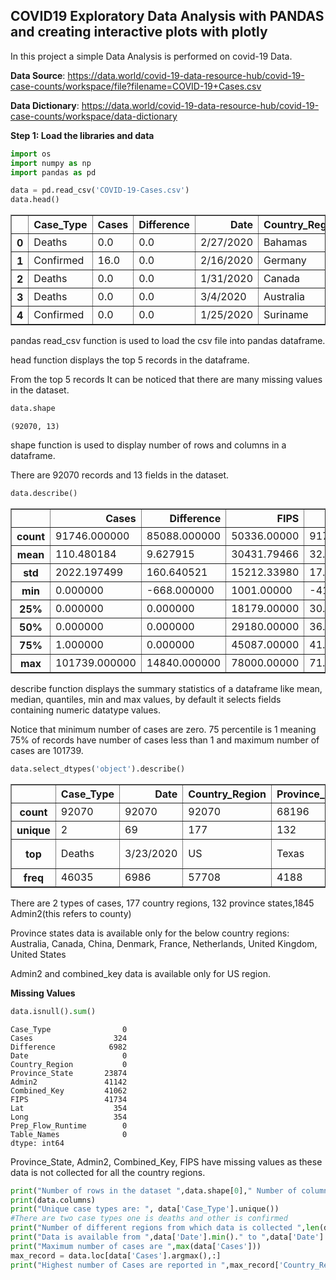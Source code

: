 
## COVID19 Exploratory Data Analysis with PANDAS and creating interactive plots with plotly

In this project a simple Data Analysis is performed on covid-19 Data.

**Data Source**: https://data.world/covid-19-data-resource-hub/covid-19-case-counts/workspace/file?filename=COVID-19+Cases.csv

**Data Dictionary**: https://data.world/covid-19-data-resource-hub/covid-19-case-counts/workspace/data-dictionary

**Step 1: Load the libraries and data**


```python
import os
import numpy as np
import pandas as pd
```


```python
data = pd.read_csv('COVID-19-Cases.csv')
data.head()
```




<div>
<table border="1" class="dataframe">
  <thead>
    <tr style="text-align: right;">
      <th></th>
      <th>Case_Type</th>
      <th>Cases</th>
      <th>Difference</th>
      <th>Date</th>
      <th>Country_Region</th>
      <th>Province_State</th>
      <th>Admin2</th>
      <th>Combined_Key</th>
      <th>FIPS</th>
      <th>Lat</th>
      <th>Long</th>
      <th>Prep_Flow_Runtime</th>
      <th>Table_Names</th>
    </tr>
  </thead>
  <tbody>
    <tr>
      <th>0</th>
      <td>Deaths</td>
      <td>0.0</td>
      <td>0.0</td>
      <td>2/27/2020</td>
      <td>Bahamas</td>
      <td>NaN</td>
      <td>NaN</td>
      <td>NaN</td>
      <td>NaN</td>
      <td>25.0343</td>
      <td>-77.3963</td>
      <td>3/30/2020</td>
      <td>Time Series</td>
    </tr>
    <tr>
      <th>1</th>
      <td>Confirmed</td>
      <td>16.0</td>
      <td>0.0</td>
      <td>2/16/2020</td>
      <td>Germany</td>
      <td>NaN</td>
      <td>NaN</td>
      <td>NaN</td>
      <td>NaN</td>
      <td>51.0000</td>
      <td>9.0000</td>
      <td>3/30/2020</td>
      <td>Time Series</td>
    </tr>
    <tr>
      <th>2</th>
      <td>Deaths</td>
      <td>0.0</td>
      <td>0.0</td>
      <td>1/31/2020</td>
      <td>Canada</td>
      <td>Alberta</td>
      <td>NaN</td>
      <td>NaN</td>
      <td>NaN</td>
      <td>53.9333</td>
      <td>-116.5765</td>
      <td>3/30/2020</td>
      <td>Time Series</td>
    </tr>
    <tr>
      <th>3</th>
      <td>Deaths</td>
      <td>0.0</td>
      <td>0.0</td>
      <td>3/4/2020</td>
      <td>Australia</td>
      <td>Queensland</td>
      <td>NaN</td>
      <td>NaN</td>
      <td>NaN</td>
      <td>-28.0167</td>
      <td>153.4000</td>
      <td>3/30/2020</td>
      <td>Time Series</td>
    </tr>
    <tr>
      <th>4</th>
      <td>Confirmed</td>
      <td>0.0</td>
      <td>0.0</td>
      <td>1/25/2020</td>
      <td>Suriname</td>
      <td>NaN</td>
      <td>NaN</td>
      <td>NaN</td>
      <td>NaN</td>
      <td>3.9193</td>
      <td>-56.0278</td>
      <td>3/30/2020</td>
      <td>Time Series</td>
    </tr>
  </tbody>
</table>
</div>



pandas read_csv function is used to load the csv file into pandas dataframe.

head function displays the top 5 records in the dataframe.

From the top 5 records It can be noticed that there are many missing values in the dataset.


```python
data.shape
```




    (92070, 13)



shape function is used to display number of rows and columns in a dataframe. 

There are 92070 records and 13 fields in the dataset.


```python
data.describe()
```




<div>
<table border="1" class="dataframe">
  <thead>
    <tr style="text-align: right;">
      <th></th>
      <th>Cases</th>
      <th>Difference</th>
      <th>FIPS</th>
      <th>Lat</th>
      <th>Long</th>
    </tr>
  </thead>
  <tbody>
    <tr>
      <th>count</th>
      <td>91746.000000</td>
      <td>85088.000000</td>
      <td>50336.00000</td>
      <td>91716.000000</td>
      <td>91716.000000</td>
    </tr>
    <tr>
      <th>mean</th>
      <td>110.480184</td>
      <td>9.627915</td>
      <td>30431.79466</td>
      <td>32.128978</td>
      <td>-47.854246</td>
    </tr>
    <tr>
      <th>std</th>
      <td>2022.197499</td>
      <td>160.640521</td>
      <td>15212.33980</td>
      <td>17.639699</td>
      <td>72.588082</td>
    </tr>
    <tr>
      <th>min</th>
      <td>0.000000</td>
      <td>-668.000000</td>
      <td>1001.00000</td>
      <td>-41.454500</td>
      <td>-170.132000</td>
    </tr>
    <tr>
      <th>25%</th>
      <td>0.000000</td>
      <td>0.000000</td>
      <td>18179.00000</td>
      <td>30.057200</td>
      <td>-93.985197</td>
    </tr>
    <tr>
      <th>50%</th>
      <td>0.000000</td>
      <td>0.000000</td>
      <td>29180.00000</td>
      <td>36.932559</td>
      <td>-82.427002</td>
    </tr>
    <tr>
      <th>75%</th>
      <td>1.000000</td>
      <td>0.000000</td>
      <td>45087.00000</td>
      <td>41.772551</td>
      <td>1.659600</td>
    </tr>
    <tr>
      <th>max</th>
      <td>101739.000000</td>
      <td>14840.000000</td>
      <td>78000.00000</td>
      <td>71.706900</td>
      <td>178.065000</td>
    </tr>
  </tbody>
</table>
</div>



describe function displays the summary statistics of a dataframe like mean, median, quantiles, min and max values, by default it selects fields containing numeric datatype values.

Notice that minimum number of cases are zero. 75 percentile is 1 meaning 75% of records have number of cases less than 1 and maximum number of cases are 101739. 



```python
data.select_dtypes('object').describe()
```




<div>
<table border="1" class="dataframe">
  <thead>
    <tr style="text-align: right;">
      <th></th>
      <th>Case_Type</th>
      <th>Date</th>
      <th>Country_Region</th>
      <th>Province_State</th>
      <th>Admin2</th>
      <th>Combined_Key</th>
      <th>Prep_Flow_Runtime</th>
      <th>Table_Names</th>
    </tr>
  </thead>
  <tbody>
    <tr>
      <th>count</th>
      <td>92070</td>
      <td>92070</td>
      <td>92070</td>
      <td>68196</td>
      <td>50928</td>
      <td>51008</td>
      <td>92070</td>
      <td>92070</td>
    </tr>
    <tr>
      <th>unique</th>
      <td>2</td>
      <td>69</td>
      <td>177</td>
      <td>132</td>
      <td>1845</td>
      <td>3188</td>
      <td>1</td>
      <td>2</td>
    </tr>
    <tr>
      <th>top</th>
      <td>Deaths</td>
      <td>3/23/2020</td>
      <td>US</td>
      <td>Texas</td>
      <td>Unassigned</td>
      <td>Cherry, Nebraska, US</td>
      <td>3/30/2020</td>
      <td>Daily Summary</td>
    </tr>
    <tr>
      <th>freq</th>
      <td>46035</td>
      <td>6986</td>
      <td>57708</td>
      <td>4188</td>
      <td>576</td>
      <td>16</td>
      <td>92070</td>
      <td>51120</td>
    </tr>
  </tbody>
</table>
</div>



There are 2 types of cases, 177 country regions, 132 province states,1845 Admin2(this refers to county)

Province states data is available only for the below country regions: Australia, Canada, China, Denmark, France, Netherlands, United Kingdom, United States

Admin2 and combined_key data is available only for US region.

**Missing Values**


```python
data.isnull().sum()
```




    Case_Type                0
    Cases                  324
    Difference            6982
    Date                     0
    Country_Region           0
    Province_State       23874
    Admin2               41142
    Combined_Key         41062
    FIPS                 41734
    Lat                    354
    Long                   354
    Prep_Flow_Runtime        0
    Table_Names              0
    dtype: int64



Province_State, Admin2, Combined_Key, FIPS have missing values as these data is not collected for all the country regions.


```python
print("Number of rows in the dataset ",data.shape[0]," Number of columns in data ",data.shape[1])
print(data.columns)
print("Unique case types are: ", data['Case_Type'].unique())
#There are two case types one is deaths and other is confirmed
print("Number of different regions from which data is collected ",len(data['Country_Region'].unique())
print("Data is available from ",data['Date'].min()." to ",data['Date'].max())
print("Maximum number of cases are ",max(data['Cases']))
max_record = data.loc[data['Cases'].argmax(),:]
print("Highest number of Cases are reported in ",max_record['Country_Region']" and number of cases are ",max_record['Cases']," as of ",max_record['Date'])
```
